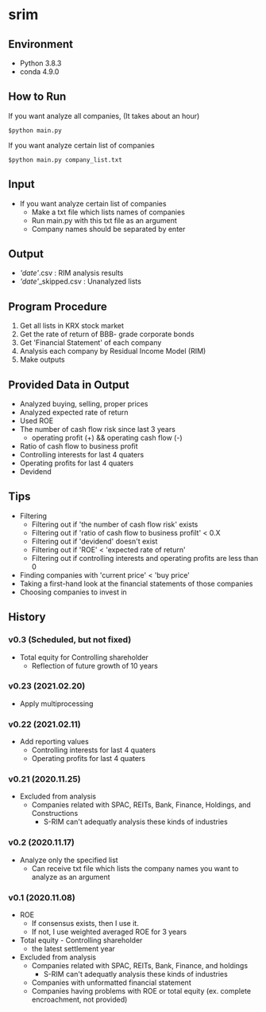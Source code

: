 # srim

## Environment

- Python 3.8.3
- conda 4.9.0

## How to Run

If you want analyze all companies, (It takes about an hour)
```
$python main.py
```

If you want analyze certain list of companies
```
$python main.py company_list.txt
```

## Input

- If you want analyze certain list of companies
  - Make a txt file which lists names of companies
  - Run main.py with this txt file as an argument
  - Company names should be separated by enter

## Output

- *'date'*.csv : RIM analysis results
- *'date'*_skipped.csv : Unanalyzed lists

## Program Procedure

1. Get all lists in KRX stock market
2. Get the rate of return of BBB- grade corporate bonds
3. Get 'Financial Statement' of each company
4. Analysis each company by Residual Income Model (RIM)
5. Make outputs

## Provided Data in Output

- Analyzed buying, selling, proper prices
- Analyzed expected rate of return
- Used ROE
- The number of cash flow risk since last 3 years
  - operating profit (+) && operating cash flow (-)
- Ratio of cash flow to business profit
- Controlling interests for last 4 quaters
- Operating profits for last 4 quaters
- Devidend

## Tips

- Filtering
  - Filtering out if 'the number of cash flow risk' exists
  - Filtering out if 'ratio of cash flow to business profilt' < 0.X
  - Filtering out if 'devidend' doesn't exist
  - Filtering out if 'ROE' < 'expected rate of return'
  - Filtering out if controlling interests and operating profits are less than 0
- Finding companies with 'current price' < 'buy price'
- Taking a first-hand look at the financial statements of those companies
- Choosing companies to invest in

## History

### v0.3 (Scheduled, but not fixed)

- Total equity for Controlling shareholder
  - Reflection of future growth of 10 years

### v0.23 (2021.02.20)

- Apply multiprocessing 

### v0.22 (2021.02.11)

- Add reporting values
  - Controlling interests for last 4 quaters
  - Operating profits for last 4 quaters 

### v0.21 (2020.11.25)

- Excluded from analysis
  - Companies related with SPAC, REITs, Bank, Finance, Holdings, and Constructions
    - S-RIM can't adequatly analysis these kinds of industries 

### v0.2 (2020.11.17)

- Analyze only the specified list
  - Can receive txt file which lists the company names you want to analyze as an argument

### v0.1 (2020.11.08)

- ROE
  - If consensus exists, then I use it.
  - If not, I use weighted averaged ROE for 3 years
- Total equity - Controlling shareholder
  - the latest settlement year
- Excluded from analysis
  - Companies related with SPAC, REITs, Bank, Finance, and holdings
    - S-RIM can't adequatly analysis these kinds of industries 
  - Companies with unformatted financial statement
  - Companies having problems with ROE or total equity (ex. complete encroachment, not provided)
